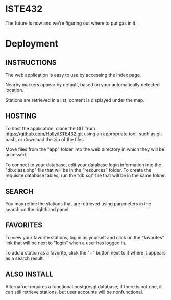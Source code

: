 # ISTE432
The future is now and we're figuring out where to put gas in it.

# Deployment

INSTRUCTIONS
-------------
The web application is easy to use by accessing the index page. 

Nearby markers appear by default, based on your automatically detected location.

Stations are retrieved in a list; content is displayed under the map.

HOSTING
------------
To host the application, clone the GIT from https://github.com/HoIIy/ISTE432.git using an appropriate tool, such as git bash, or download the zip of the files.

Move files from the "app" folder into the web directory in which they will be accessed.

To connect to your database, edit your database login information into the "db.class.php" file that will be in the "resources" folder. To create the requisite database tables, run the "db.sql" file that will be in the same folder.

SEARCH
-------
You may refine the stations that are retrieved using parameters in the search on the righthand panel.

FAVORITES
------
To view your favorite stations, log in as yourself and click on the "favorites" link that will be next to "login" when a user has logged in.

To add a station as a favorite, click the "+" button next to it where it appears as a search result.

ALSO INSTALL
------
Alternafuel requires a functional postgresql database; if there is not one, it can still retrieve stations, but user accounts will be nonfunctional.

